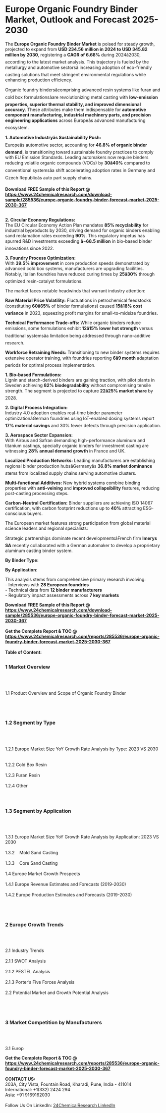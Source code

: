<h1>Europe Organic Foundry Binder Market, Outlook and Forecast 2025-2030</h1><p>The <strong>Europe Organic Foundry Binder Market</strong> is poised for steady growth, projected to expand from <strong>USD 234.56 million in 2024 to USD 345.82 million by 2030</strong>, registering a <strong>CAGR of 6.68%</strong> during 2024â2030, according to the latest market analysis. This trajectory is fueled by the metallurgy and automotive sectorsâ increasing adoption of eco-friendly casting solutions that meet stringent environmental regulations while enhancing production efficiency.</p><p>Organic foundry bindersâcomprising advanced resin systems like furan and cold box formulationsâare revolutionizing metal casting with <strong>low-emission properties, superior thermal stability, and improved dimensional accuracy</strong>. These attributes make them indispensable for <strong>automotive component manufacturing, industrial machinery parts, and precision engineering applications</strong> across Europeâs advanced manufacturing ecosystem.</p><p><strong>1. Automotive Industryâs Sustainability Push:</strong><br>
Europeâs automotive sector, accounting for <strong>46.8% of organic binder demand</strong>, is transitioning toward sustainable foundry practices to comply with EU Emission Standards. Leading automakers now require binders reducing volatile organic compounds (VOCs) by <strong>30â40%</strong> compared to conventional systemsâa shift accelerating adoption rates in Germany and Czech Republicâs auto part supply chains.</p><div><b>Download FREE Sample of this Report @ 
            <a href="https://www.24chemicalresearch.com/download-sample/285536/europe-organic-foundry-binder-forecast-market-2025-2030-367">
            https://www.24chemicalresearch.com/download-sample/285536/europe-organic-foundry-binder-forecast-market-2025-2030-367</a></b></div><br><p><strong>2. Circular Economy Regulations:</strong><br>
The EU Circular Economy Action Plan mandates <strong>85% recyclability</strong> for industrial byproducts by 2030, driving demand for organic binders enabling sand reclamation rates exceeding <strong>90%</strong>. This regulatory impetus has spurred R&amp;D investments exceeding <strong>â¬68.5 million</strong> in bio-based binder innovations since 2022.</p><p><strong>3. Foundry Process Optimization:</strong><br>
With <strong>39.5% improvement</strong> in core production speeds demonstrated by advanced cold box systems, manufacturers are upgrading facilities. Notably, Italian foundries have reduced curing times by <strong>25â30%</strong> through optimized resin-catalyst formulations.</p><p>The market faces notable headwinds that warrant industry attention:</p><p><strong>Raw Material Price Volatility:</strong> Fluctuations in petrochemical feedstocks (constituting <strong>60â65%</strong> of binder formulations) caused <strong>15â18% cost variance</strong> in 2023, squeezing profit margins for small-to-midsize foundries.</p><p><strong>Technical Performance Trade-offs:</strong> While organic binders reduce emissions, some formulations exhibit <strong>12â15% lower hot strength</strong> versus traditional systemsâa limitation being addressed through nano-additive research.</p><p><strong>Workforce Retraining Needs:</strong> Transitioning to new binder systems requires extensive operator training, with foundries reporting <strong>6â9 month</strong> adaptation periods for optimal process implementation.</p><p><strong>1. Bio-based Formulations:</strong><br>
Lignin and starch-derived binders are gaining traction, with pilot plants in Sweden achieving <strong>82% biodegradability</strong> without compromising tensile strength. The segment is projected to capture <strong>22â25% market share</strong> by 2028.</p><p><strong>2. Digital Process Integration:</strong><br>
Industry 4.0 adoption enables real-time binder parameter optimizationâGerman foundries using IoT-enabled dosing systems report <strong>17% material savings</strong> and 30% fewer defects through precision application.</p><p><strong>3. Aerospace Sector Expansion:</strong><br>
With Airbus and Safran demanding high-performance aluminum and titanium castings, specialty organic binders for investment casting are witnessing <strong>28% annual demand growth</strong> in France and UK.</p><p><strong>Localized Production Networks:</strong> Leading manufacturers are establishing regional binder production hubsâGermanyâs <strong>36.8% market dominance</strong> stems from localized supply chains serving automotive clusters.</p><p><strong>Multi-functional Additives:</strong> New hybrid systems combine binding properties with <strong>anti-veining</strong> and <strong>improved collapsibility</strong> features, reducing post-casting processing steps.</p><p><strong>Carbon-Neutral Certification:</strong> Binder suppliers are achieving ISO 14067 certification, with carbon footprint reductions up to <strong>40%</strong> attracting ESG-conscious buyers.</p><p>The European market features strong participation from global material science leaders and regional specialists:</p><p>Strategic partnerships dominate recent developmentsâFrench firm <strong>Imerys SA</strong> recently collaborated with a German automaker to develop a proprietary aluminum casting binder system.</p><p><strong>By Binder Type:</strong></p><p><strong>By Application:</strong></p><p>This analysis stems from comprehensive primary research involving:<br>
- Interviews with <strong>28 European foundries</strong><br>
- Technical data from <strong>12 binder manufacturers</strong><br>
- Regulatory impact assessments across <strong>7 key markets</strong></p><div><b>Download FREE Sample of this Report @ 
            <a href="https://www.24chemicalresearch.com/download-sample/285536/europe-organic-foundry-binder-forecast-market-2025-2030-367">
            https://www.24chemicalresearch.com/download-sample/285536/europe-organic-foundry-binder-forecast-market-2025-2030-367</a></b></div><br><div><b>Get the Complete Report & TOC @ 
            <a href="https://www.24chemicalresearch.com/reports/285536/europe-organic-foundry-binder-forecast-market-2025-2030-367">
            https://www.24chemicalresearch.com/reports/285536/europe-organic-foundry-binder-forecast-market-2025-2030-367</a></b></div><br>
            <b>Table of Content:</b><p><h2><span style="font-size:16px"><strong>1 Market Overview&nbsp;&nbsp; &nbsp;</strong></span></h2><br />
<br />
<p>1.1 Product Overview and Scope of Organic Foundry Binder&nbsp;</p><br />
<br />
<h2><strong><span style="font-size:16px">1.2 Segment by Type&nbsp;&nbsp; &nbsp;</span></strong></h2><br />
<br />
<p>1.2.1 Europe Market Size YoY Growth Rate Analysis by Type: 2023 VS 2030&nbsp;&nbsp; &nbsp;<br /><br />
1.2.2 Cold Box Resin&nbsp;&nbsp; &nbsp;<br /><br />
1.2.3 Furan Resin<br /><br />
1.2.4 Other<br /><br />
<br />
<h2><span style="font-size:16px"><strong>1.3 Segment by Application&nbsp;&nbsp;</strong></span></h2><br />
<br />
<p>1.3.1 Europe Market Size YoY Growth Rate Analysis by Application: 2023 VS 2030&nbsp;&nbsp; &nbsp;<br /><br />
1.3.2&nbsp;&nbsp; &nbsp;Mold Sand Casting<br /><br />
1.3.3&nbsp;&nbsp; &nbsp;Core Sand Casting<br /><br />
1.4 Europe Market Growth Prospects&nbsp;&nbsp; &nbsp;<br /><br />
1.4.1 Europe Revenue Estimates and Forecasts (2019-2030)&nbsp;&nbsp; &nbsp;<br /><br />
1.4.2 Europe Production Estimates and Forecasts (2019-2030)&nbsp;&nbsp;</p><br />
<br />
<h2><span style="font-size:16px"><strong>2 Europe Growth Trends&nbsp;&nbsp; &nbsp;</strong></span></h2><br />
<br />
<p>2.1 Industry Trends&nbsp;&nbsp; &nbsp;<br /><br />
2.1.1 SWOT Analysis&nbsp;&nbsp; &nbsp;<br /><br />
2.1.2 PESTEL Analysis&nbsp;&nbsp; &nbsp;<br /><br />
2.1.3 Porter&rsquo;s Five Forces Analysis&nbsp;&nbsp; &nbsp;<br /><br />
2.2 Potential Market and Growth Potential Analysis&nbsp;&nbsp; &nbsp;</p><br />
<br />
<h2><span style="font-size:16px"><strong>3 Market Competition by Manufacturers&nbsp;&nbsp; </strong> </span></h2><br />
<br />
<p>3.1 Europ</p><div><b>Get the Complete Report & TOC @ 
            <a href="https://www.24chemicalresearch.com/reports/285536/europe-organic-foundry-binder-forecast-market-2025-2030-367">
            https://www.24chemicalresearch.com/reports/285536/europe-organic-foundry-binder-forecast-market-2025-2030-367</a></b></div><br><b>CONTACT US:</b><br>
            203A, City Vista, Fountain Road, Kharadi, Pune, India - 411014<br>
            International: +1(332) 2424 294<br>
            Asia: +91 9169162030 <br><br>
            Follow Us On LinkedIn: <a href="https://www.linkedin.com/company/24chemicalresearch/">24ChemicalResearch LinkedIn</a>